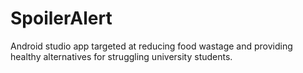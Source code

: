 # SpoilerAlert
Android studio app targeted at reducing food wastage and providing healthy alternatives for struggling university students.
